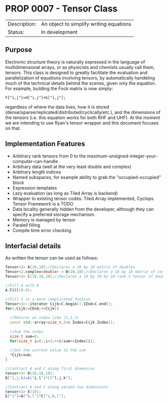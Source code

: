 # PROP 0007 - Tensor Class

|                |                                           |
|:---------------|:------------------------------------------|
| Description:   | An object to simplify writing equations   |
| Status:        | In development                            |


## Purpose
Electronic structure theory is naturally expressed in the language of multidimensional arrays, or as physicists and chemists usually call them, tensors.  This class is designed to greatly facilitate the evaluation and parallelization of equations involving tensors, by automatically handeling much of the technical details behind the scenes, given only the equation.  For example, building the Fock matrix is now simply:
```
F["i,j"]=H["i,j"]+G["i,j"];
```
regardless of where the data lives, how it is stored (dense/sparse/replicated/distributed/cyclically/etc.), and the dimensions of the tensors (i.e. this equation works for both RHF and UHF).  At the moment we are intending to use Ryan's tensor wrapper and this document focuses on that.

## Implementation Features
 * Arbitrary rank tensors from 0 to the maximum-unsigned-integer-your-computer-can-handle
 * Arbitrary data (well at the very least double and complex)
 * Arbitrary length indices
 * Named subspaces, for example ability to grab the "occupied-occupied" block
 * Expression templates
 * Lazy evaluation (as long as Tiled Array is backend)
 * Wrapper to existing tensor codes: Tiled Array implemented, Cyclops Tensor Framework is a TODO
 * Data locality generally hidden from the developer, although they can specify a preferred storage mechanism.
 * Memory is managed by tensor
 * Paralell filling
 * Compile time error checking

## Interfacial details
As written the tensor can be used as follows:
```C++
Tensor<2> A(10,10);//Declares a 10 by 10 matrix of doubles
Tensor<2,complex<double> > B(10,10);//Declares a 10 by 10 matrix of complex values
Tensor<3> C(10,10,10);//Declares a 10 by 10 by 10 rank 3 tensor of doubles

//Fill A with 0
A.Fill(0.0);

//Fill C in a more complicated fashion
Tensor<3>::iterator Cijk=C.begin(),CEnd=C.end();
for(;Cijk!=CEnd;++Cijk){
  
  //Returns an index like (1,2,3)
  const std::array<size_t,3>& Index=Cijk.Index();
  
  //Sum the index
  size_t sum=0;
  for(size_t i=0;;i<3;++i)sum+=Index[i];
  
  //Set the current value to the sum
  *Cijk=sum;
}

//Contract A and C along first dimension
tensor<3> D(10,10,10);
D["i,j,k]=A["i,l"]*C["l,j,k"];

//Contract A and C along second two dimensions
tensor<1> E(10);
E["i"]=A["k,l"]*C["i,k,l"];

```
